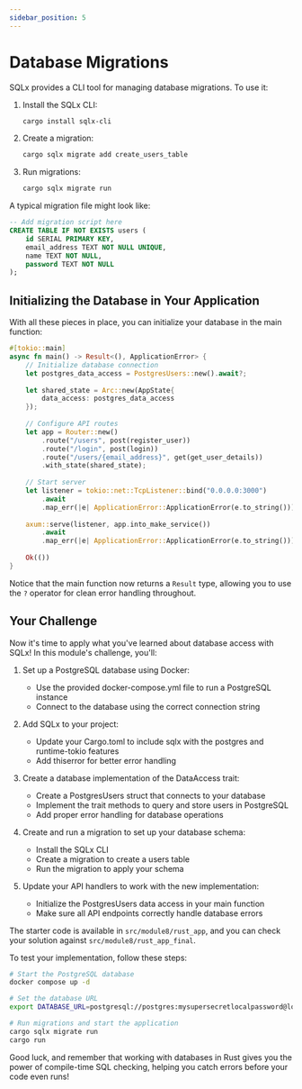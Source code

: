 ```yaml
---
sidebar_position: 5
---
```


# Database Migrations

SQLx provides a CLI tool for managing database migrations. To use it:

1. Install the SQLx CLI:
   ```bash
   cargo install sqlx-cli
   ```

2. Create a migration:
   ```bash
   cargo sqlx migrate add create_users_table
   ```

3. Run migrations:
   ```bash
   cargo sqlx migrate run
   ```

A typical migration file might look like:

```sql
-- Add migration script here
CREATE TABLE IF NOT EXISTS users (
    id SERIAL PRIMARY KEY,
    email_address TEXT NOT NULL UNIQUE,
    name TEXT NOT NULL,
    password TEXT NOT NULL
);
```

## Initializing the Database in Your Application

With all these pieces in place, you can initialize your database in the main function:

```rust showLineNumbers
#[tokio::main]
async fn main() -> Result<(), ApplicationError> {
    // Initialize database connection
    let postgres_data_access = PostgresUsers::new().await?;
    
    let shared_state = Arc::new(AppState{
        data_access: postgres_data_access
    });
    
    // Configure API routes
    let app = Router::new()
        .route("/users", post(register_user))
        .route("/login", post(login))
        .route("/users/{email_address}", get(get_user_details))
        .with_state(shared_state);
    
    // Start server
    let listener = tokio::net::TcpListener::bind("0.0.0.0:3000")
        .await
        .map_err(|e| ApplicationError::ApplicationError(e.to_string()))?;
    
    axum::serve(listener, app.into_make_service())
        .await
        .map_err(|e| ApplicationError::ApplicationError(e.to_string()))?;
    
    Ok(())
}
```

Notice that the main function now returns a `Result` type, allowing you to use the `?` operator for clean error handling throughout.

## Your Challenge

Now it's time to apply what you've learned about database access with SQLx! In this module's challenge, you'll:

1. Set up a PostgreSQL database using Docker:
   - Use the provided docker-compose.yml file to run a PostgreSQL instance
   - Connect to the database using the correct connection string

2. Add SQLx to your project:
   - Update your Cargo.toml to include sqlx with the postgres and runtime-tokio features
   - Add thiserror for better error handling

3. Create a database implementation of the DataAccess trait:
   - Create a PostgresUsers struct that connects to your database
   - Implement the trait methods to query and store users in PostgreSQL
   - Add proper error handling for database operations

4. Create and run a migration to set up your database schema:
   - Install the SQLx CLI
   - Create a migration to create a users table
   - Run the migration to apply your schema

5. Update your API handlers to work with the new implementation:
   - Initialize the PostgresUsers data access in your main function
   - Make sure all API endpoints correctly handle database errors

The starter code is available in `src/module8/rust_app`, and you can check your solution against `src/module8/rust_app_final`.

To test your implementation, follow these steps:
```bash
# Start the PostgreSQL database
docker compose up -d

# Set the database URL
export DATABASE_URL=postgresql://postgres:mysupersecretlocalpassword@localhost:5432/users

# Run migrations and start the application
cargo sqlx migrate run
cargo run
```

Good luck, and remember that working with databases in Rust gives you the power of compile-time SQL checking, helping you catch errors before your code even runs!